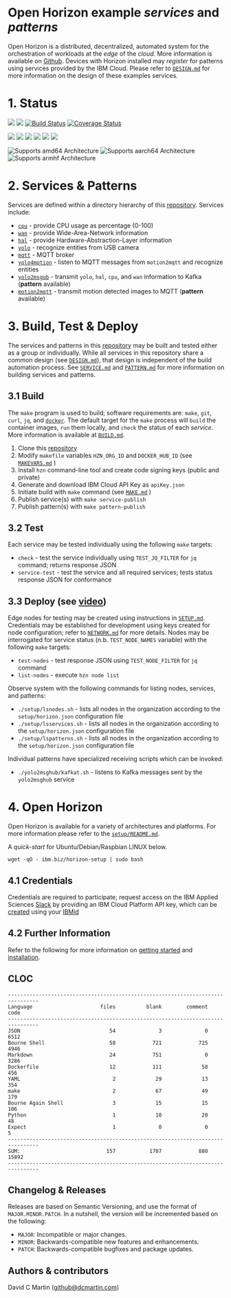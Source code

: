 # Open Horizon example _services_ and _patterns_

Open Horizon is a distributed, decentralized, automated system for the orchestration of workloads at the _edge_ of the *cloud*.  More information is available on [Github][open-horizon].  Devices with Horizon installed may _register_ for patterns using services provided by the IBM Cloud.  Please refer to [`DESIGN.md`][design-md] for more information on the design of these examples services.

[design-md]: https://github.com/dcmartin/open-horizon/tree/master/DESIGN.md

# 1. Status

![](https://img.shields.io/github/license/dcmartin/open-horizon.svg?style=flat)
![](https://img.shields.io/github/release/dcmartin/open-horizon.svg?style=flat)
[![Build Status](https://travis-ci.org/dcmartin/open-horizon.svg?branch=master)](https://travis-ci.org/dcmartin/open-horizon)
[![Coverage Status](https://coveralls.io/repos/github/dcmartin/open-horizon/badge.svg?branch=master)](https://coveralls.io/github/dcmartin/open-horizon?branch=master)

![](https://img.shields.io/github/repo-size/dcmartin/open-horizon.svg?style=flat)
![](https://img.shields.io/github/last-commit/dcmartin/open-horizon.svg?style=flat)
![](https://img.shields.io/github/commit-activity/w/dcmartin/open-horizon.svg?style=flat)
![](https://img.shields.io/github/contributors/dcmartin/open-horizon.svg?style=flat)
![](https://img.shields.io/github/issues/dcmartin/open-horizon.svg?style=flat)
![](https://img.shields.io/github/tag/dcmartin/open-horizon.svg?style=flat)

![Supports amd64 Architecture][amd64-shield]
![Supports aarch64 Architecture][arm64-shield]
![Supports armhf Architecture][arm-shield]

[arm64-shield]: https://img.shields.io/badge/aarch64-yes-green.svg
[amd64-shield]: https://img.shields.io/badge/amd64-yes-green.svg
[arm-shield]: https://img.shields.io/badge/armhf-yes-green.svg

# 2. Services & Patterns

Services are defined within a directory hierarchy of this [repository][repository].  Services include:

+ [`cpu`][cpu-service] - provide CPU usage as percentage (0-100)
+ [`wan`][wan-service] - provide Wide-Area-Network information
+ [`hal`][hal-service] - provide Hardware-Abstraction-Layer information
+ [`yolo`][yolo-service] - recognize entities from USB camera
+ [`mqtt`][mqtt-service] - MQTT broker
+ [`yolo4motion`][yolo4motion-service] - listen to MQTT messages from `motion2mqtt` and recognize entities
+ [`yolo2msgub`][yolo2msghub-service] - transmit `yolo`, `hal`, `cpu`, and `wan` information to Kafka (**pattern** available)
+ [`motion2mqtt`][motion2mqtt-service] - transmit motion detected images to MQTT (**pattern** available)

[yolo-service]: https://github.com/dcmartin/open-horizon/tree/master/yolo/README.md
[hal-service]: https://github.com/dcmartin/open-horizon/tree/master/hal/README.md
[cpu-service]: https://github.com/dcmartin/open-horizon/tree/master/cpu/README.md
[wan-service]: https://github.com/dcmartin/open-horizon/tree/master/wan/README.md
[mqtt-service]: https://github.com/dcmartin/open-horizon/tree/master/mqtt/README.md
[yolo2msghub-service]: https://github.com/dcmartin/open-horizon/tree/master/yolo2msghub/README.md
[yolo4motion-service]: https://github.com/dcmartin/open-horizon/tree/master/yolo4motion/README.md
[motion2mqtt-service]: https://github.com/dcmartin/open-horizon/tree/master/motion2mqtt/README.md

# 3. Build, Test & Deploy

The services and patterns in this [repository][repository] may be built and tested either as a group or individually.  While all services in this repository share a common design (see [`DESIGN.md`][design-md]), that design is independent of the build automation process.   See [`SERVICE.md`][service-md] and [`PATTERN.md`][pattern-md] for more information on building services and patterns.

## 3.1 Build

The `make` program is used to build; software requirements are: `make`, `git`, `curl`, `jq`, and [`docker`][docker-start].  The default target for the `make` process will `build` the container images, `run` them locally, and `check` the status of each _service_.   More information is available at  [`BUILD.md`][build-md].

1. Clone this [repository][repository]
2. Modify `makefile` variables `HZN_ORG_ID` and `DOCKER_HUB_ID` (see [`MAKEVARS.md`][makevars-md] )
3. Install `hzn` command-line tool and create code signing keys (public and private)
4. Generate and download IBM Cloud API Key as `apiKey.json`
3. Initiate build with `make` command (see [`MAKE.md`][make-md] )
5. Publish service(s) with `make service-publish`
6. Publish pattern(s) with `make pattern-publish`

## 3.2 Test

Each service may be tested individually using the following `make` targets:

+ `check` - test the service individually using `TEST_JQ_FILTER` for `jq` command; returns response JSON
+ `service-test` - test the service and all required services; tests status response JSON for conformance

## 3.3 Deploy (see [video][horizon-video-setup])

Edge nodes for testing may be created using instructions in [`SETUP.md`][setup-md].  Credentials may be established for development using keys created for node configuration; refer to [`NETWORK.md`][network-md]  for more details.  Nodes may be interrogated for service status  (n.b. `TEST_NODE_NAMES` variable) with the following `make` targets:

+ `test-nodes` - test response JSON using `TEST_NODE_FILTER` for `jq` command
+ `list-nodes` - execute `hzn node list`

Observe  system with the following commands for listing nodes, services, and patterns:

+ `./setup/lsnodes.sh` - lists all nodes in the organization according to the `setup/horizon.json` configuration file
+ `./setup/lsservices.sh` - lists all nodes in the organization according to the `setup/horizon.json` configuration file
+ `./setup/lspatterns.sh` - lists all nodes in the organization according to the `setup/horizon.json` configuration file

Individual patterns have specialized receiving scripts which can be invoked:

+ `./yolo2msghub/kafkat.sh` - listens to Kafka messages sent by the `yolo2msghub` service

[horizon-video-setup]: https://youtu.be/IfR-XY603JY
[docker-start]: https://www.docker.com/get-started
[make-md]: https://github.com/dcmartin/open-horizon/blob/master/MAKE.md
[setup-md]: https://github.com/dcmartin/open-horizon/blob/master/setup/README.md
[network-md]: https://github.com/dcmartin/open-horizon/blob/master/setup/NETWORK.md
[makevars-md]: https://github.com/dcmartin/open-horizon/blob/master/MAKEVARS.md
[build-md]: https://github.com/dcmartin/open-horizon/blob/master/BUILD.md
[travis-yaml]: https://github.com/dcmartin/open-horizon/blob/master/.travis.yml
[travis-ci]: https://travis-ci.org/
[build-pattern-video]: https://youtu.be/cv_rOdxXidA

# 4. Open Horizon

Open Horizon is available for a variety of architectures and platforms.  For more information please refer to the [`setup/README.md`][setup-readme-md].  

A _quick-start_ for Ubuntu/Debian/Raspbian LINUX below.

```
wget -qO - ibm.biz/horizon-setup | sudo bash
```

[setup-readme-md]: https://github.com/dcmartin/open-horizon/blob/master/setup/README.md

## 4.1 Credentials

Credentials are required to participate; request access on the IBM Applied Sciences [Slack][edge-slack] by providing an IBM Cloud Platform API key, which can be [created][ibm-apikeys] using your [IBMid][ibm-registration]

## 4.2 Further Information 

Refer to the following for more information on [getting started][edge-fabric] and [installation][edge-install].

## CLOC

```
--------------------------------------------------------------------------------
Language                      files          blank        comment           code
--------------------------------------------------------------------------------
JSON                             54              3              0           6512
Bourne Shell                     58            721            725           4946
Markdown                         24            751              0           3286
Dockerfile                       12            111             58            456
YAML                              2             29             13            354
make                              2             67             49            179
Bourne Again Shell                3             15             15            106
Python                            1             10             20             48
Expect                            1              0              0              5
--------------------------------------------------------------------------------
SUM:                            157           1707            880          15892
--------------------------------------------------------------------------------
```

## Changelog & Releases

Releases are based on Semantic Versioning, and use the format
of ``MAJOR.MINOR.PATCH``. In a nutshell, the version will be incremented
based on the following:

- ``MAJOR``: Incompatible or major changes.
- ``MINOR``: Backwards-compatible new features and enhancements.
- ``PATCH``: Backwards-compatible bugfixes and package updates.

## Authors & contributors

David C Martin (github@dcmartin.com)

[commits]: https://github.com/dcmartin/open-horizon/commits/master
[contributors]: https://github.com/dcmartin/open-horizon/graphs/contributors
[dcmartin]: https://github.com/dcmartin
[edge-fabric]: https://console.test.cloud.ibm.com/docs/services/edge-fabric/getting-started.html
[edge-install]: https://console.test.cloud.ibm.com/docs/services/edge-fabric/adding-devices.html
[edge-slack]: https://ibm-cloudplatform.slack.com/messages/edge-fabric-users/
[ibm-apikeys]: https://console.bluemix.net/iam/#/apikeys
[ibm-registration]: https://console.bluemix.net/registration/
[issue]: https://github.com/dcmartin/open-horizon/issues
[macos-install]: http://pkg.bluehorizon.network/macos
[open-horizon]: http://github.com/open-horizon/
[repository]: https://github.com/dcmartin/open-horizon
[setup-readme-md]: https://github.com/dcmartin/open-horizon/blob/master/setup/README.md
[service-md]: https://github.com/dcmartin/open-horizon/blob/master/SERVICE.md
[pattern-md]: https://github.com/dcmartin/open-horizon/blob/master/PATTERN.md



